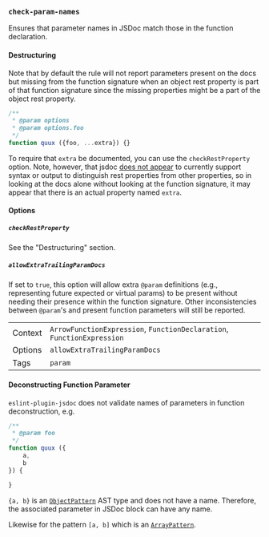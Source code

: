 ### `check-param-names`

Ensures that parameter names in JSDoc match those in the function declaration.

#### Destructuring

Note that by default the rule will not report parameters present on the docs
but missing from the function signature when an object rest property is part
of that function signature since the missing properties might be a part of
the object rest property.

```js
/**
 * @param options
 * @param options.foo
 */
function quux ({foo, ...extra}) {}
```

To require that `extra` be documented, you can use the `checkRestProperty`
option. Note, however, that jsdoc [does not appear](https://github.com/jsdoc/jsdoc/issues/1773)
to currently support syntax or output to distinguish rest properties from
other properties, so in looking at the docs alone without looking at the
function signature, it may appear that there is an actual property named
`extra`.

#### Options

##### `checkRestProperty`

See the "Destructuring" section.

##### `allowExtraTrailingParamDocs`

If set to `true`, this option will allow extra `@param` definitions (e.g.,
representing future expected or virtual params) to be present without needing
their presence within the function signature. Other inconsistencies between
`@param`'s and present function parameters will still be reported.

|||
|---|---|
|Context|`ArrowFunctionExpression`, `FunctionDeclaration`, `FunctionExpression`|
|Options|`allowExtraTrailingParamDocs`|
|Tags|`param`|

<!-- assertions checkParamNames -->

#### Deconstructing Function Parameter

`eslint-plugin-jsdoc` does not validate names of parameters in function deconstruction, e.g.

```js
/**
 * @param foo
 */
function quux ({
    a,
    b
}) {

}
```

`{a, b}` is an [`ObjectPattern`](https://github.com/estree/estree/blob/master/es2015.md#objectpattern) AST type and does not have a name. Therefore, the associated parameter in JSDoc block can have any name.

Likewise for the pattern `[a, b]` which is an [`ArrayPattern`](https://github.com/estree/estree/blob/master/es2015.md#arraypattern).
